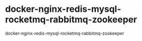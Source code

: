 # docker-nginx-redis-mysql-rocketmq-rabbitmq-zookeeper
docker-nginx-redis-mysql-rocketmq-rabbitmq-zookeeper
